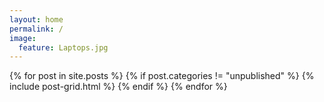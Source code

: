 ```yaml
---
layout: home
permalink: /
image:
  feature: Laptops.jpg
---
```


<div class="tiles">

<div class="tiles">
{% for post in site.posts %}
	{% if post.categories != "unpublished" %}
		{% include post-grid.html %}
	{% endif %}
{% endfor %}
</div><!-- /.tiles -->

</div><!-- /.tiles -->